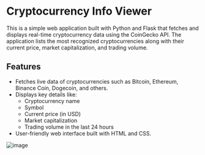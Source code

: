 # Cryptocurrency Info Viewer

This is a simple web application built with Python and Flask that fetches and displays real-time cryptocurrency data using the CoinGecko API. The application lists the most recognized cryptocurrencies along with their current price, market capitalization, and trading volume.

## Features

- Fetches live data of cryptocurrencies such as Bitcoin, Ethereum, Binance Coin, Dogecoin, and others.
- Displays key details like:
  - Cryptocurrency name
  - Symbol
  - Current price (in USD)
  - Market capitalization
  - Trading volume in the last 24 hours
- User-friendly web interface built with HTML and CSS.

![image](https://github.com/user-attachments/assets/20cd2f93-df72-4705-a8eb-1d748a2e9a12)


